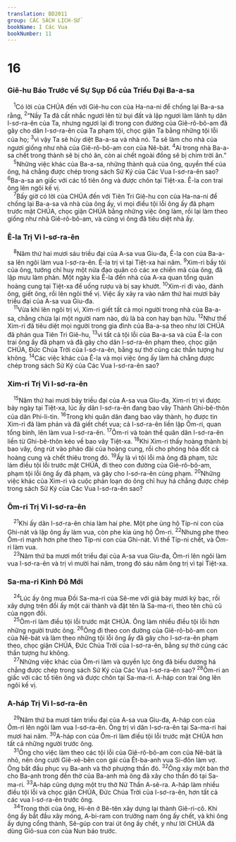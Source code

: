 ```yaml
---
translation: BD2011
group: CÁC SÁCH LỊCH-SỬ
bookName: I Các Vua 
bookNumber: 11
---
```


<div class="title"><h1>16</h1><h3>Giê-hu Báo Trước về Sự Sụp Ðổ của Triều Ðại Ba-a-sa</h3></div>
<span class="verse 1vua_16_1"> <sup>1</sup>Có lời của CHÚA đến với Giê-hu con của Ha-na-ni để chống lại Ba-a-sa rằng, </span>
<span class="verse 1vua_16_2"><sup>2</sup>“Nầy Ta đã cất nhắc ngươi lên từ bụi đất và lập ngươi làm lãnh tụ dân I-sơ-ra-ên của Ta, nhưng ngươi lại đi trong con đường của Giê-rô-bô-am đã gây cho dân I-sơ-ra-ên của Ta phạm tội, chọc giận Ta bằng những tội lỗi của họ; </span>
<span class="verse 1vua_16_3"><sup>3</sup>vì vậy Ta sẽ hủy diệt Ba-a-sa và nhà nó. Ta sẽ làm cho nhà của ngươi giống như nhà của Giê-rô-bô-am con của Nê-bát. </span>
<span class="verse 1vua_16_4"><sup>4</sup>Ai trong nhà Ba-a-sa chết trong thành sẽ bị chó ăn, còn ai chết ngoài đồng sẽ bị chim trời ăn.”<br/></span>
<span class="verse 1vua_16_5"> <sup>5</sup>Những việc khác của Ba-a-sa, những thành quả của ông, quyền thế của ông, há chẳng được chép trong sách Sử Ký của Các Vua I-sơ-ra-ên sao? </span>
<span class="verse 1vua_16_6"><sup>6</sup>Ba-a-sa an giấc với các tổ tiên ông và được chôn tại Tiệt-xa. Ê-la con trai ông lên ngôi kế vị.<br/></span>
<span class="verse 1vua_16_7"> <sup>7</sup>Bấy giờ có lời của CHÚA đến với Tiên Tri Giê-hu con của Ha-na-ni để chống lại Ba-a-sa và nhà của ông ấy, vì mọi điều tội lỗi ông ấy đã phạm trước mặt CHÚA, chọc giận CHÚA bằng những việc ông làm, rồi lại làm theo giống như nhà Giê-rô-bô-am, và cũng vì ông đã tiêu diệt nhà ấy.<br/></span>
<div class="title"><h3>Ê-la Trị Vì I-sơ-ra-ên</h3></div>
<span class="verse 1vua_16_8"> <sup>8</sup>Năm thứ hai mươi sáu triều đại của A-sa vua Giu-đa, Ê-la con của Ba-a-sa lên ngôi làm vua I-sơ-ra-ên. Ê-la trị vì tại Tiệt-xa hai năm. </span>
<span class="verse 1vua_16_9"><sup>9</sup>Xim-ri bầy tôi của ông, tướng chỉ huy một nửa đạo quân có các xe chiến mã của ông, đã lập mưu làm phản. Một ngày kia Ê-la đến nhà của A-xa quan tổng quản hoàng cung tại Tiệt-xa để uống rượu và bị say khướt. </span>
<span class="verse 1vua_16_10"><sup>10</sup>Xim-ri đi vào, đánh ông, giết ông, rồi lên ngôi thế vị. Việc ấy xảy ra vào năm thứ hai mươi bảy triều đại của A-sa vua Giu-đa.<br/></span>
<span class="verse 1vua_16_11"> <sup>11</sup>Vừa khi lên ngôi trị vì, Xim-ri giết tất cả mọi người trong nhà của Ba-a-sa, chẳng chừa lại một người nam nào, dù là bà con hay bạn hữu. </span>
<span class="verse 1vua_16_12"><sup>12</sup>Như thế Xim-ri đã tiêu diệt mọi người trong gia đình của Ba-a-sa theo như lời CHÚA đã phán qua Tiên Tri Giê-hu, </span>
<span class="verse 1vua_16_13"><sup>13</sup>vì tất cả tội lỗi của Ba-a-sa và của Ê-la con trai ông ấy đã phạm và đã gây cho dân I-sơ-ra-ên phạm theo, chọc giận CHÚA, Ðức Chúa Trời của I-sơ-ra-ên, bằng sự thờ cúng các thần tượng hư không. </span>
<span class="verse 1vua_16_14"><sup>14</sup>Các việc khác của Ê-la và mọi việc ông ấy làm há chẳng được chép trong sách Sử Ký của Các Vua I-sơ-ra-ên sao?<br/></span>
<div class="title"><h3>Xim-ri Trị Vì I-sơ-ra-ên</h3></div>
<span class="verse 1vua_16_15"> <sup>15</sup>Năm thứ hai mươi bảy triều đại của A-sa vua Giu-đa, Xim-ri trị vì được bảy ngày tại Tiệt-xa, lúc ấy dân I-sơ-ra-ên đang bao vây Thành Ghi-bê-thôn của dân Phi-li-tin. </span>
<span class="verse 1vua_16_16"><sup>16</sup>Trong khi quân dân đang bao vây thành, họ được tin Xim-ri đã làm phản và đã giết chết vua; cả I-sơ-ra-ên liền lập Ôm-ri, quan tổng binh, lên làm vua I-sơ-ra-ên. </span>
<span class="verse 1vua_16_17"><sup>17</sup>Ôm-ri và toàn thể quân dân I-sơ-ra-ên liền từ Ghi-bê-thôn kéo về bao vây Tiệt-xa. </span>
<span class="verse 1vua_16_18"><sup>18</sup>Khi Xim-ri thấy hoàng thành bị bao vây, ông rút vào pháo đài của hoàng cung, rồi cho phóng hỏa đốt cả hoàng cung và chết thiêu trong đó. </span>
<span class="verse 1vua_16_19"><sup>19</sup>Ấy là vì tội lỗi mà ông đã phạm, tức làm điều tội lỗi trước mặt CHÚA, đi theo con đường của Giê-rô-bô-am, phạm tội lỗi ông ấy đã phạm, và gây cho I-sơ-ra-ên cùng phạm. </span>
<span class="verse 1vua_16_20"><sup>20</sup>Những việc khác của Xim-ri và cuộc phản loạn do ông chỉ huy há chẳng được chép trong sách Sử Ký của Các Vua I-sơ-ra-ên sao?<br/></span>
<div class="title"><h3>Ôm-ri Trị Vì I-sơ-ra-ên</h3></div>
<span class="verse 1vua_16_21"> <sup>21</sup>Khi ấy dân I-sơ-ra-ên chia làm hai phe. Một phe ủng hộ Típ-ni con của Ghi-nát và lập ông ấy làm vua, còn phe kia ủng hộ Ôm-ri. </span>
<span class="verse 1vua_16_22"><sup>22</sup>Nhưng phe theo Ôm-ri mạnh hơn phe theo Típ-ni con của Ghi-nát. Vì thế Típ-ni chết, và Ôm-ri làm vua.<br/></span>
<span class="verse 1vua_16_23"> <sup>23</sup>Năm thứ ba mươi mốt triều đại của A-sa vua Giu-đa, Ôm-ri lên ngôi làm vua I-sơ-ra-ên và trị vì mười hai năm, trong đó sáu năm ông trị vì tại Tiệt-xa.<br/></span>
<div class="title"><h3>Sa-ma-ri Kinh Ðô Mới</h3></div>
<span class="verse 1vua_16_24"> <sup>24</sup>Lúc ấy ông mua Ðồi Sa-ma-ri của Sê-me với giá bảy mươi ký bạc, rồi xây dựng trên đồi ấy một cái thành và đặt tên là Sa-ma-ri, theo tên chủ cũ của ngọn đồi.<br/></span>
<span class="verse 1vua_16_25"> <sup>25</sup>Ôm-ri làm điều tội lỗi trước mặt CHÚA. Ông làm nhiều điều tội lỗi hơn những người trước ông. </span>
<span class="verse 1vua_16_26"><sup>26</sup>Ông đi theo con đường của Giê-rô-bô-am con của Nê-bát và làm theo những tội lỗi ông ấy đã gây cho I-sơ-ra-ên phạm theo, chọc giận CHÚA, Ðức Chúa Trời của I-sơ-ra-ên, bằng sự thờ cúng các thần tượng hư không.<br/></span>
<span class="verse 1vua_16_27"> <sup>27</sup>Những việc khác của Ôm-ri làm và quyền lực ông đã biểu dương há chẳng được chép trong sách Sử Ký của Các Vua I-sơ-ra-ên sao? </span>
<span class="verse 1vua_16_28"><sup>28</sup>Ôm-ri an giấc với các tổ tiên ông và được chôn tại Sa-ma-ri. A-háp con trai ông lên ngôi kế vị.<br/></span>
<div class="title"><h3>A-háp Trị Vì I-sơ-ra-ên</h3></div>
<span class="verse 1vua_16_29"> <sup>29</sup>Năm thứ ba mươi tám triều đại của A-sa vua Giu-đa, A-háp con của Ôm-ri lên ngôi làm vua I-sơ-ra-ên. Ông trị vì dân I-sơ-ra-ên tại Sa-ma-ri hai mươi hai năm. </span>
<span class="verse 1vua_16_30"><sup>30</sup>A-háp con của Ôm-ri làm điều tội lỗi trước mặt CHÚA hơn tất cả những người trước ông.<br/></span>
<span class="verse 1vua_16_31"> <sup>31</sup>Ông cho việc làm theo các tội lỗi của Giê-rô-bô-am con của Nê-bát là nhỏ, nên ông cưới Giê-xê-bên con gái của Ết-ba-anh vua Si-đôn làm vợ. Ông bắt đầu phục vụ Ba-anh và thờ phượng thần đó. </span>
<span class="verse 1vua_16_32"><sup>32</sup>Ông xây một bàn thờ cho Ba-anh trong đền thờ của Ba-anh mà ông đã xây cho thần đó tại Sa-ma-ri. </span>
<span class="verse 1vua_16_33"><sup>33</sup>A-háp cũng dựng một trụ thờ Nữ Thần A-sê-ra. A-háp làm nhiều điều tội lỗi và chọc giận CHÚA, Ðức Chúa Trời của I-sơ-ra-ên, hơn tất cả các vua I-sơ-ra-ên trước ông.<br/></span>
<span class="verse 1vua_16_34"> <sup>34</sup>Trong thời của ông, Hi-ên ở Bê-tên xây dựng lại thành Giê-ri-cô. Khi ông ấy bắt đầu xây móng, A-bi-ram con trưởng nam ông ấy chết, và khi ông ấy dựng cổng thành, Sê-gúp con trai út ông ấy chết, y như lời CHÚA đã dùng Giô-sua con của Nun báo trước. <br/></span>
